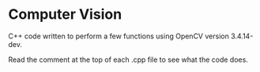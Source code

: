 # Computer Vision
C++ code written to perform a few functions using OpenCV version 3.4.14-dev.

Read the comment at the top of each .cpp file to see what the code does.
